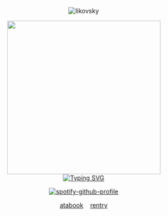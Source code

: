 <p align="center"> <img src="https://komarev.com/ghpvc/?username=likovskyx&label=live%20by%20the%20sword%20die%20by%20the%20sword&color=004DC6&style=plastic" alt="likovsky" /> </p>


<div align="center">
<img src="https://i.ibb.co/9mQpYyjh/blue.gif width="280" height="349">
</div>

<div align="center">
<a href="https://git.io/typing-svg"><img src="https://readme-typing-svg.demolab.com?font=Krona+One&duration=0.1&pause=0.1&color=004DC6&center=true&vCenter=true&repeat=false&width=435&lines=w1llbyers%E2%80%98+%231+fan" alt="Typing SVG" /></a>
</div>

<p align="center">
  <a href="https://spotify-github-profile.kittinanx.com/api/view?uid=nxy9aa2smpdjkrrbx547hnjj0&redirect=true">
    <img src="https://spotify-github-profile.kittinanx.com/api/view?uid=nxy9aa2smpdjkrrbx547hnjj0&cover_image=true&theme=natemoo-re&show_offline=false&background_color=121212&interchange=true&bar_color=53b14f&bar_color_cover=false" alt="spotify-github-profile" />
  </a>
</p>

<p align="center">
  <a href="https://blue.atabook.org/">atabook</a>
    &nbsp;&nbsp;
  <a href="Https://rentry.co/wimi">rentry</a>

</p>
